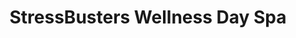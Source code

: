 ---
title: "StressBusters Wellness Day Spa"
url: /laguna-hills/stressbusters-wellness-day-spa/
shop: massage
---